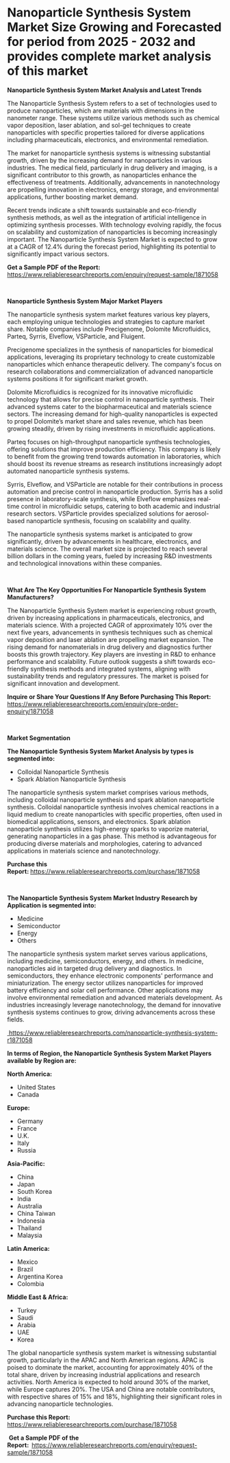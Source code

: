 <p><h1>Nanoparticle Synthesis System Market Size Growing and Forecasted for period from 2025 - 2032 and provides complete market analysis of this market</h1></p><p><strong>Nanoparticle Synthesis System Market Analysis and Latest Trends</strong></p>
<p><p>The Nanoparticle Synthesis System refers to a set of technologies used to produce nanoparticles, which are materials with dimensions in the nanometer range. These systems utilize various methods such as chemical vapor deposition, laser ablation, and sol-gel techniques to create nanoparticles with specific properties tailored for diverse applications including pharmaceuticals, electronics, and environmental remediation.</p><p>The market for nanoparticle synthesis systems is witnessing substantial growth, driven by the increasing demand for nanoparticles in various industries. The medical field, particularly in drug delivery and imaging, is a significant contributor to this growth, as nanoparticles enhance the effectiveness of treatments. Additionally, advancements in nanotechnology are propelling innovation in electronics, energy storage, and environmental applications, further boosting market demand.</p><p>Recent trends indicate a shift towards sustainable and eco-friendly synthesis methods, as well as the integration of artificial intelligence in optimizing synthesis processes. With technology evolving rapidly, the focus on scalability and customization of nanoparticles is becoming increasingly important. The Nanoparticle Synthesis System Market is expected to grow at a CAGR of 12.4% during the forecast period, highlighting its potential to significantly impact various sectors.</p></p>
<p><strong>Get a Sample PDF of the Report:&nbsp;</strong> <a href="https://www.reliableresearchreports.com/enquiry/request-sample/1871058?utm_campaign=2655&utm_medium=2&utm_source=Github&utm_content=ia&utm_term=12042025&utm_id=nanoparticle-synthesis-system">https://www.reliableresearchreports.com/enquiry/request-sample/1871058</a></p>
<p>&nbsp;</p>
<p><strong>Nanoparticle Synthesis System Major Market Players</strong></p>
<p><p>The nanoparticle synthesis system market features various key players, each employing unique technologies and strategies to capture market share. Notable companies include Precigenome, Dolomite Microfluidics, Parteq, Syrris, Elveflow, VSParticle, and Fluigent.</p><p>Precigenome specializes in the synthesis of nanoparticles for biomedical applications, leveraging its proprietary technology to create customizable nanoparticles which enhance therapeutic delivery. The company's focus on research collaborations and commercialization of advanced nanoparticle systems positions it for significant market growth.</p><p>Dolomite Microfluidics is recognized for its innovative microfluidic technology that allows for precise control in nanoparticle synthesis. Their advanced systems cater to the biopharmaceutical and materials science sectors. The increasing demand for high-quality nanoparticles is expected to propel Dolomite’s market share and sales revenue, which has been growing steadily, driven by rising investments in microfluidic applications.</p><p>Parteq focuses on high-throughput nanoparticle synthesis technologies, offering solutions that improve production efficiency. This company is likely to benefit from the growing trend towards automation in laboratories, which should boost its revenue streams as research institutions increasingly adopt automated nanoparticle synthesis systems.</p><p>Syrris, Elveflow, and VSParticle are notable for their contributions in process automation and precise control in nanoparticle production. Syrris has a solid presence in laboratory-scale synthesis, while Elveflow emphasizes real-time control in microfluidic setups, catering to both academic and industrial research sectors. VSParticle provides specialized solutions for aerosol-based nanoparticle synthesis, focusing on scalability and quality.</p><p>The nanoparticle synthesis systems market is anticipated to grow significantly, driven by advancements in healthcare, electronics, and materials science. The overall market size is projected to reach several billion dollars in the coming years, fueled by increasing R&D investments and technological innovations within these companies.</p></p>
<p>&nbsp;</p>
<p><strong>What Are The Key Opportunities For Nanoparticle Synthesis System Manufacturers?</strong></p>
<p><p>The Nanoparticle Synthesis System market is experiencing robust growth, driven by increasing applications in pharmaceuticals, electronics, and materials science. With a projected CAGR of approximately 10% over the next five years, advancements in synthesis techniques such as chemical vapor deposition and laser ablation are propelling market expansion. The rising demand for nanomaterials in drug delivery and diagnostics further boosts this growth trajectory. Key players are investing in R&D to enhance performance and scalability. Future outlook suggests a shift towards eco-friendly synthesis methods and integrated systems, aligning with sustainability trends and regulatory pressures. The market is poised for significant innovation and development.</p></p>
<p><strong>Inquire or Share Your Questions If Any Before Purchasing This Report:</strong> <a href="https://www.reliableresearchreports.com/enquiry/pre-order-enquiry/1871058?utm_campaign=2655&utm_medium=2&utm_source=Github&utm_content=ia&utm_term=12042025&utm_id=nanoparticle-synthesis-system">https://www.reliableresearchreports.com/enquiry/pre-order-enquiry/1871058</a></p>
<p>&nbsp;</p>
<p><strong>Market Segmentation</strong></p>
<p><strong>The Nanoparticle Synthesis System Market Analysis by types is segmented into:</strong></p>
<p><ul><li>Colloidal Nanoparticle Synthesis</li><li>Spark Ablation Nanoparticle Synthesis</li></ul></p>
<p><p>The nanoparticle synthesis system market comprises various methods, including colloidal nanoparticle synthesis and spark ablation nanoparticle synthesis. Colloidal nanoparticle synthesis involves chemical reactions in a liquid medium to create nanoparticles with specific properties, often used in biomedical applications, sensors, and electronics. Spark ablation nanoparticle synthesis utilizes high-energy sparks to vaporize material, generating nanoparticles in a gas phase. This method is advantageous for producing diverse materials and morphologies, catering to advanced applications in materials science and nanotechnology.</p></p>
<p><strong>Purchase this Report:&nbsp;</strong><a href="https://www.reliableresearchreports.com/purchase/1871058?utm_campaign=2655&utm_medium=2&utm_source=Github&utm_content=ia&utm_term=12042025&utm_id=nanoparticle-synthesis-system">https://www.reliableresearchreports.com/purchase/1871058</a></p>
<p>&nbsp;</p>
<p><strong>The Nanoparticle Synthesis System Market Industry Research by Application is segmented into:</strong></p>
<p><ul><li>Medicine</li><li>Semiconductor</li><li>Energy</li><li>Others</li></ul></p>
<p><p>The nanoparticle synthesis system market serves various applications, including medicine, semiconductors, energy, and others. In medicine, nanoparticles aid in targeted drug delivery and diagnostics. In semiconductors, they enhance electronic components' performance and miniaturization. The energy sector utilizes nanoparticles for improved battery efficiency and solar cell performance. Other applications may involve environmental remediation and advanced materials development. As industries increasingly leverage nanotechnology, the demand for innovative synthesis systems continues to grow, driving advancements across these fields.</p></p>
<p><a href="https://www.reliableresearchreports.com/nanoparticle-synthesis-system-r1871058?utm_campaign=2655&utm_medium=2&utm_source=Github&utm_content=ia&utm_term=12042025&utm_id=nanoparticle-synthesis-system">&nbsp;https://www.reliableresearchreports.com/nanoparticle-synthesis-system-r1871058</a></p>
<p><strong>In terms of Region, the Nanoparticle Synthesis System Market Players available by Region are:</strong></p>
<p>
    <p> <strong> North America: </strong>
        <ul>
            <li>United States</li>
            <li>Canada</li>
        </ul>
        </p> 
    <p> <strong> Europe: </strong>
        <ul>
            <li>Germany</li>
            <li>France</li>
            <li>U.K.</li>
            <li>Italy</li>
            <li>Russia</li>
        </ul>
        </p> 
    <p> <strong> Asia-Pacific: </strong>
        <ul>
            <li>China</li>
            <li>Japan</li>
            <li>South Korea</li>
            <li>India</li>
            <li>Australia</li>
            <li>China Taiwan</li>
            <li>Indonesia</li>
            <li>Thailand</li>
            <li>Malaysia</li>
        </ul>
        </p> 
    <p> <strong> Latin America: </strong>
        <ul>
            <li>Mexico</li>
            <li>Brazil</li>
            <li>Argentina Korea</li>
            <li>Colombia</li>
        </ul>
        </p> 
    <p> <strong> Middle East & Africa: </strong>
        <ul>
            <li>Turkey</li>
            <li>Saudi</li>
            <li>Arabia</li>
            <li>UAE</li>
            <li>Korea</li>
        </ul>
    </p>
    </p>
<p><p>The global nanoparticle synthesis system market is witnessing substantial growth, particularly in the APAC and North American regions. APAC is poised to dominate the market, accounting for approximately 40% of the total share, driven by increasing industrial applications and research activities. North America is expected to hold around 30% of the market, while Europe captures 20%. The USA and China are notable contributors, with respective shares of 15% and 18%, highlighting their significant roles in advancing nanoparticle technologies.</p></p>
<p><strong>Purchase this Report: </strong><a href="https://www.reliableresearchreports.com/purchase/1871058?utm_campaign=2655&utm_medium=2&utm_source=Github&utm_content=ia&utm_term=12042025&utm_id=nanoparticle-synthesis-system">https://www.reliableresearchreports.com/purchase/1871058</a></p>
<p>&nbsp;<strong>Get a Sample PDF of the Report:&nbsp;&nbsp;</strong><a href="https://www.reliableresearchreports.com/enquiry/request-sample/1871058?utm_campaign=2655&utm_medium=2&utm_source=Github&utm_content=ia&utm_term=12042025&utm_id=nanoparticle-synthesis-system">https://www.reliableresearchreports.com/enquiry/request-sample/1871058</a></p>
<p><strong></strong></p>
<p><p></p><p></p><p></p></p>